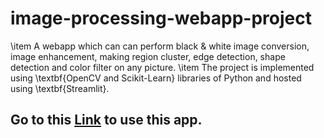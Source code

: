 # image-processing-webapp-project
\item  A webapp which can can perform black \& white image conversion, image enhancement, making region cluster, edge detection, shape detection and color filter on any picture.
    \item  The project is implemented using \textbf{OpenCV and Scikit-Learn} libraries of Python and hosted using \textbf{Streamlit}.

## Go to this [Link](https://gitandas-image-processing-webapp-project-home-sbin36.streamlit.app/) to use this app.
